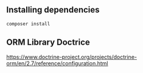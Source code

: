 ## Installing dependencies
    
    composer install

## ORM Library Doctrice
https://www.doctrine-project.org/projects/doctrine-orm/en/2.7/reference/configuration.html

